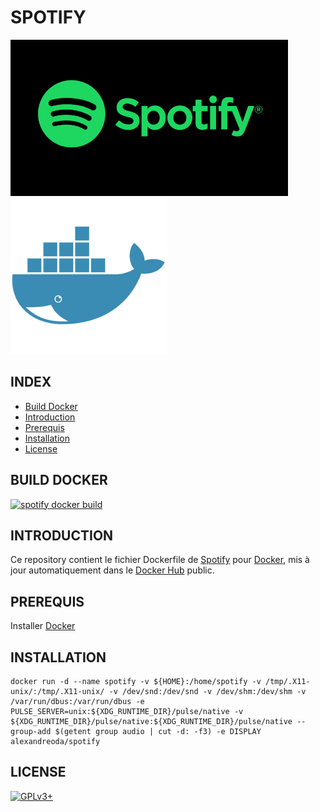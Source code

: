 # SPOTIFY

![spotify](https://raw.githubusercontent.com/oda-alexandre/spotify/master/img/logo-spotify.png) ![docker](https://raw.githubusercontent.com/oda-alexandre/spotify/master/img/logo-docker.png)


## INDEX

- [Build Docker](#BUILD)
- [Introduction](#INTRODUCTION)
- [Prerequis](#PREREQUIS)
- [Installation](#INSTALLATION)
- [License](#LICENSE)


## BUILD DOCKER

[![spotify docker build](https://img.shields.io/docker/build/alexandreoda/spotify.svg)](https://hub.docker.com/r/alexandreoda/spotify)


## INTRODUCTION

Ce repository contient le fichier Dockerfile de [Spotify](https://www.spotify.com/fr/) pour [Docker](https://www.docker.com), mis à jour automatiquement dans le [Docker Hub](https://hub.docker.com/r/alexandreoda/spotify/) public.


## PREREQUIS

Installer [Docker](https://www.docker.com)


## INSTALLATION

```
docker run -d --name spotify -v ${HOME}:/home/spotify -v /tmp/.X11-unix/:/tmp/.X11-unix/ -v /dev/snd:/dev/snd -v /dev/shm:/dev/shm -v /var/run/dbus:/var/run/dbus -e PULSE_SERVER=unix:${XDG_RUNTIME_DIR}/pulse/native -v ${XDG_RUNTIME_DIR}/pulse/native:${XDG_RUNTIME_DIR}/pulse/native --group-add $(getent group audio | cut -d: -f3) -e DISPLAY alexandreoda/spotify
```


## LICENSE

[![GPLv3+](http://gplv3.fsf.org/gplv3-127x51.png)](https://github.com/oda-alexandre/spotify/blob/master/LICENSE)
